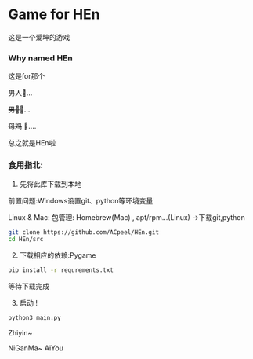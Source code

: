 # Game for HEn

这是一个爱坤的游戏

### Why named HEn

这是for那个

<s>男人</s>🤔️...

<s>男🐔</s>🤔️...

<s>母鸡</s> 🤔️....

总之就是HEn啦



### 食用指北:

1. 先将此库下载到本地

前置问题:Windows设置git、python等环境变量

Linux & Mac: 包管理: Homebrew(Mac) , apt/rpm...(Linux)  $\to$下载git,python 

```bash
git clone https://github.com/ACpeel/HEn.git
cd HEn/src
```

2. 下载相应的依赖:Pygame

```bash
pip install -r requrements.txt
```

等待下载完成



3. 启动 !

```bash
python3 main.py
```



Zhiyin~

NiGanMa~  AiYou

